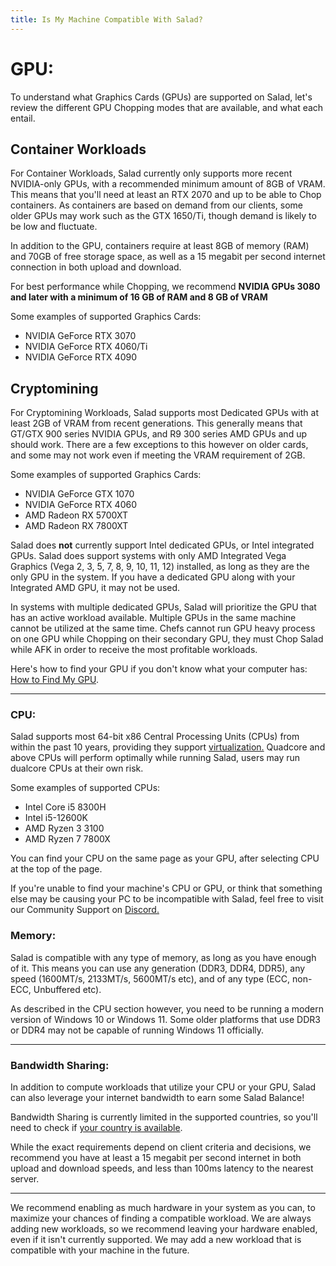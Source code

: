 ```yaml
---
title: Is My Machine Compatible With Salad?
---
```


# **GPU:**

To understand what Graphics Cards (GPUs) are supported on Salad, let's review the different GPU Chopping modes that are
available, and what each entail.

## **Container Workloads**

For Container Workloads, Salad currently only supports more recent NVIDIA-only GPUs, with a recommended minimum amount
of 8GB of VRAM. This means that you'll need at least an RTX 2070 and up to be able to Chop containers. As containers are
based on demand from our clients, some older GPUs may work such as the GTX 1650/Ti, though demand is likely to be low
and fluctuate.

In addition to the GPU, containers require at least 8GB of memory (RAM) and 70GB of free storage space, as well as a 15
megabit per second internet connection in both upload and download.

For best performance while Chopping, we recommend **NVIDIA GPUs 3080 and later with a minimum of 16 GB of RAM and 8 GB
of VRAM**

Some examples of supported Graphics Cards:

- NVIDIA GeForce RTX 3070
- NVIDIA GeForce RTX 4060/Ti
- NVIDIA GeForce RTX 4090

## **Cryptomining**

For Cryptomining Workloads, Salad supports most Dedicated GPUs with at least 2GB of VRAM from recent generations. This
generally means that GT/GTX 900 series NVIDIA GPUs, and R9 300 series AMD GPUs and up should work. There are a few
exceptions to this however on older cards, and some may not work even if meeting the VRAM requirement of 2GB.

Some examples of supported Graphics Cards:

- NVIDIA GeForce GTX 1070
- NVIDIA GeForce RTX 4060
- AMD Radeon RX 5700XT
- AMD Radeon RX 7800XT

Salad does **not** currently support Intel dedicated GPUs, or Intel integrated GPUs. Salad does support systems with
only AMD Integrated Vega Graphics (Vega 2, 3, 5, 7, 8, 9, 10, 11, 12) installed, as long as they are the only GPU in the
system. If you have a dedicated GPU along with your Integrated AMD GPU, it may not be used.

In systems with multiple dedicated GPUs, Salad will prioritize the GPU that has an active workload available. Multiple
GPUs in the same machine cannot be utilized at the same time. Chefs cannot run GPU heavy process on one GPU while
Chopping on their secondary GPU, they must Chop Salad while AFK in order to receive the most profitable workloads.

Here's how to find your GPU if you don't know what your computer has:
[How to Find My GPU](/docs/Guides/Your-PC/118-how-to-find-your-gpu-or-cpu).

---

### **CPU:**

Salad supports most 64-bit x86 Central Processing Units (CPUs) from within the past 10 years, providing they support
[virtualization.](/docs/Guides/Your-PC/270-how-to-enable-virtualization-support-on-your-machine) Quadcore and above CPUs
will perform optimally while running Salad, users may run dualcore CPUs at their own risk.

Some examples of supported CPUs:

- Intel Core i5 8300H
- Intel i5-12600K
- AMD Ryzen 3 3100
- AMD Ryzen 7 7800X

You can find your CPU on the same page as your GPU, after selecting CPU at the top of the page.

If you're unable to find your machine's CPU or GPU, or think that something else may be causing your PC to be
incompatible with Salad, feel free to visit our Community Support on [Discord.](http://discord.gg/salad)

### Memory:

Salad is compatible with any type of memory, as long as you have enough of it. This means you can use any generation
(DDR3, DDR4, DDR5), any speed (1600MT/s, 2133MT/s, 5600MT/s etc), and of any type (ECC, non-ECC, Unbuffered etc).

As described in the CPU section however, you need to be running a modern version of Windows 10 or Windows 11. Some older
platforms that use DDR3 or DDR4 may not be capable of running Windows 11 officially.

---

### **Bandwidth Sharing:**

In addition to compute workloads that utilize your CPU or your GPU, Salad can also leverage your internet bandwidth to
earn some Salad Balance!

Bandwidth Sharing is currently limited in the supported countries, so you'll need to check if
[your country is available](/docs/Troubleshooting/Bandwidth-Sharing-Jobs/295-bandwidth-sharing-quick-troubleshooting-guide).

While the exact requirements depend on client criteria and decisions, we recommend you have at least a 15 megabit per
second internet in both upload and download speeds, and less than 100ms latency to the nearest server.

---

We recommend enabling as much hardware in your system as you can, to maximize your chances of finding a compatible
workload. We are always adding new workloads, so we recommend leaving your hardware enabled, even if it isn't currently
supported. We may add a new workload that is compatible with your machine in the future.
